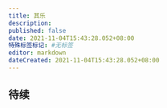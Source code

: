 ```yaml
---
title: 其乐
description:
published: false
date: 2021-11-04T15:43:28.052+08:00
特殊标签标记: #无标签
editor: markdown
dateCreated: 2021-11-04T15:43:28.052+08:00
---
```


## 待续
